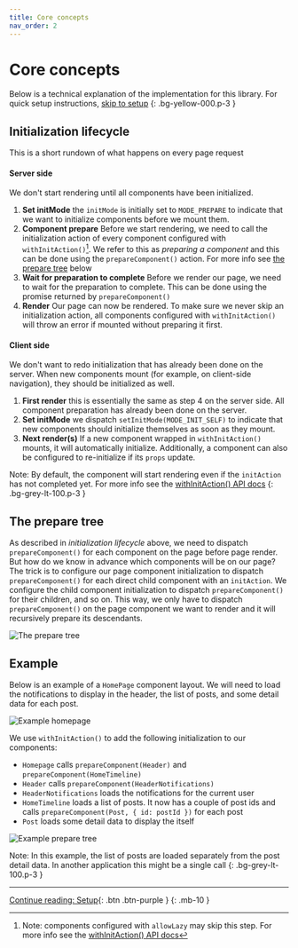 ```yaml
---
title: Core concepts
nav_order: 2
---
```


# Core concepts

Below is a technical explanation of the implementation for this library. For quick
setup instructions, [skip to setup](./setup.md)
{: .bg-yellow-000.p-3 }

## Initialization lifecycle
This is a short rundown of what happens on every page request

#### Server side
We don't start rendering until all components have been initialized.

 1. **Set initMode** the `initMode` is initially set to `MODE_PREPARE` to indicate that we want
 to initialize components before we mount them.
 2. **Component prepare** Before we start rendering, we need to call the initialization action of
 every component configured with `withInitAction()`[^1]. We refer to this as _preparing a component_
 and this can be done using the `prepareComponent()` action. For more info
 see [the prepare tree](#the-prepare-tree) below
 3. **Wait for preparation to complete** Before we render our page, we need to wait for the
 preparation to complete. This can be done using the promise returned by `prepareComponent()`
 4. **Render** Our page can now be rendered. To make sure we never skip an initialization action,
 all components configured with `withInitAction()` will throw an error if mounted without preparing
 it first.

[^1]: Note: components configured with `allowLazy` may skip this step. For more info see the [withInitAction() API docs](./api.html#withInitAction)

#### Client side
We don't want to redo initialization that has already been done on the server. When new components mount (for example, on client-side navigation), they should be initialized as well.

 1. **First render** this is essentially the same as step 4 on the server side. All component preparation has already been done on the server.
 2. **Set initMode** we dispatch `setInitMode(MODE_INIT_SELF)` to indicate that new components should initialize themselves as soon as they mount.
 3. **Next render(s)** If a new component wrapped in `withInitAction()` mounts, it will automatically initialize. Additionally, a component can also be configured to re-initialize if its `props` update.

Note: By default, the component will start rendering even if the `initAction` has not completed yet.
For more info see the [withInitAction() API docs](./api.html#withInitAction)
{: .bg-grey-lt-100.p-3 }

## The prepare tree
As described in _initialization lifecycle_ above, we need to dispatch `prepareComponent()` for each
component on the page before page render. But how do we know in advance which components will be
on our page? The trick is to configure our page component initialization to dispatch
`prepareComponent()` for each direct child component with an `initAction`. We configure the child
component initialization to dispatch `prepareComponent()` for their children, and so on. This way,
we only have to dispatch `prepareComponent()` on the page component we want to render and it will
recursively prepare its descendants.

![The prepare tree](./assets/prepare-tree.png)

## Example
Below is an example of a `HomePage` component layout. We will need to load the notifications to
display in the header, the list of posts, and some detail data for each post.

![Example homepage](./assets/example-homepage.png)

We use `withInitAction()` to add the following initialization to our components:
 - `Homepage` calls `prepareComponent(Header)` and `prepareComponent(HomeTimeline)`
 - `Header` calls `prepareComponent(HeaderNotifications)`
 - `HeaderNotifications` loads the notifications for the current user
 - `HomeTimeline` loads a list of posts. It now has a couple of post ids and
 calls `prepareComponent(Post, { id: postId })` for each post
 - `Post` loads some detail data to display the itself

![Example prepare tree](./assets/example-prepare-tree.png)

Note: In this example, the list of posts are loaded separately from the post detail data. In another application this might be a single call
{: .bg-grey-lt-100.p-3 }

---

[Continue reading: Setup](./setup.md){: .btn .btn-purple }
{: .mb-10 }
